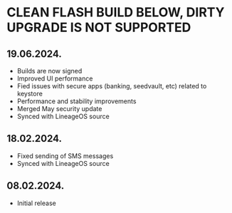 # CLEAN FLASH BUILD BELOW, DIRTY UPGRADE IS NOT SUPPORTED

## 19.06.2024.
- Builds are now signed
- Improved UI performance
- Fied issues with secure apps (banking, seedvault, etc) related to keystore
- Performance and stability improvements
- Merged May security update
- Synced with LineageOS source

## 18.02.2024.
- Fixed sending of SMS messages
- Synced with LineageOS source

## 08.02.2024.
- Initial release
